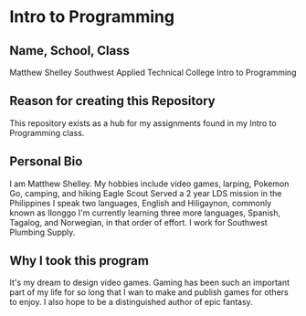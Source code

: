 # Intro to Programming

## Name, School, Class
Matthew Shelley
Southwest Applied Technical College
Intro to Programming

## Reason for creating this Repository
This repository exists as a hub for my assignments found in my Intro to Programming class.

## Personal Bio
I am Matthew Shelley.
My hobbies include video games, larping, Pokemon Go, camping, and hiking
Eagle Scout
Served a 2 year LDS mission in the Philippines
I speak two languages, English and Hiligaynon, commonly known as Ilonggo
I'm currently learning three more languages, Spanish, Tagalog, and Norwegian, in that order of effort.
I work for Southwest Plumbing Supply.

## Why I took this program
It's my dream to design video games. Gaming has been such an important part of my life for so long that I wan to make and publish games for others to enjoy.
I also hope to be a distinguished author of epic fantasy.